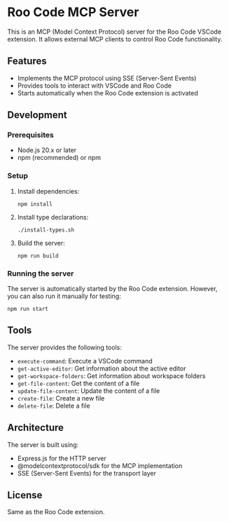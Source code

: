 # Roo Code MCP Server

This is an MCP (Model Context Protocol) server for the Roo Code VSCode extension. It allows external MCP clients to control Roo Code functionality.

## Features

- Implements the MCP protocol using SSE (Server-Sent Events)
- Provides tools to interact with VSCode and Roo Code
- Starts automatically when the Roo Code extension is activated

## Development

### Prerequisites

- Node.js 20.x or later
- npm (recommended) or npm

### Setup

1. Install dependencies:

    ```
    npm install
    ```

2. Install type declarations:

    ```
    ./install-types.sh
    ```

3. Build the server:
    ```
    npm run build
    ```

### Running the server

The server is automatically started by the Roo Code extension. However, you can also run it manually for testing:

```
npm run start
```

## Tools

The server provides the following tools:

- `execute-command`: Execute a VSCode command
- `get-active-editor`: Get information about the active editor
- `get-workspace-folders`: Get information about workspace folders
- `get-file-content`: Get the content of a file
- `update-file-content`: Update the content of a file
- `create-file`: Create a new file
- `delete-file`: Delete a file

## Architecture

The server is built using:

- Express.js for the HTTP server
- @modelcontextprotocol/sdk for the MCP implementation
- SSE (Server-Sent Events) for the transport layer

## License

Same as the Roo Code extension.
